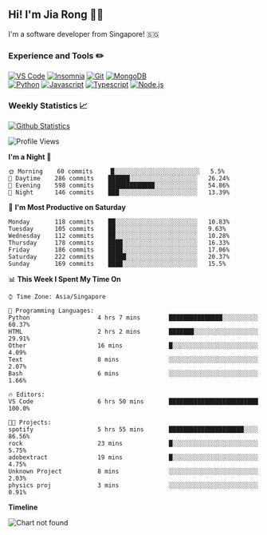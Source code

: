 ## Hi! I'm Jia Rong 👋🏻

I'm a software developer from Singapore! 🇸🇬

### Experience and Tools ✏️
[![VS Code](https://img.shields.io/badge/VS%20Code-007acc?style=for-the-badge&logo=visual-studio-code&logoColor=white)](https://code.visualstudio.com)
[![Insomnia](https://img.shields.io/badge/Insomina-5849be?style=for-the-badge&logo=insomnia&logoColor=white)](https://insomnia.rest/)
[![Git](https://img.shields.io/badge/Git-f05032?style=for-the-badge&logo=git&logoColor=white)](https://git-scm.com/)
[![MongoDB](https://img.shields.io/badge/MongoDB-47a248?style=for-the-badge&logo=mongodb&logoColor=white)](https://www.mongodb.com/)    
[![Python](https://img.shields.io/badge/Python-3776ab?style=for-the-badge&logo=python&logoColor=white)](https://www.python.org/)
[![Javascript](https://img.shields.io/badge/Javascript-f7df1e?style=for-the-badge&logo=javascript&logoColor=white)](https://developer.mozilla.org/en-US/docs/Web/JavaScript)
[![Typescript](https://img.shields.io/badge/Typescript-007acc?style=for-the-badge&logo=typescript&logoColor=white)](https://www.typescriptlang.org/)
[![Node.js](https://img.shields.io/badge/Node.js-339933?style=for-the-badge&logo=node.js&logoColor=white)](https://nodejs.org/en/)

### Weekly Statistics 📈
[![Github Statistics](https://github-readme-stats.vercel.app/api?username=fourjr&count_private=true)](https://github.com/anuraghazra/github-readme-stats)

<!--START_SECTION:waka-->
![Profile Views](http://img.shields.io/badge/Profile%20Views-0-blue)

**I'm a Night 🦉** 

```text
🌞 Morning    60 commits     █░░░░░░░░░░░░░░░░░░░░░░░░   5.5% 
🌆 Daytime    286 commits    ██████░░░░░░░░░░░░░░░░░░░   26.24% 
🌃 Evening    598 commits    █████████████░░░░░░░░░░░░   54.86% 
🌙 Night      146 commits    ███░░░░░░░░░░░░░░░░░░░░░░   13.39%

```
📅 **I'm Most Productive on Saturday** 

```text
Monday       118 commits    ██░░░░░░░░░░░░░░░░░░░░░░░   10.83% 
Tuesday      105 commits    ██░░░░░░░░░░░░░░░░░░░░░░░   9.63% 
Wednesday    112 commits    ██░░░░░░░░░░░░░░░░░░░░░░░   10.28% 
Thursday     178 commits    ████░░░░░░░░░░░░░░░░░░░░░   16.33% 
Friday       186 commits    ████░░░░░░░░░░░░░░░░░░░░░   17.06% 
Saturday     222 commits    █████░░░░░░░░░░░░░░░░░░░░   20.37% 
Sunday       169 commits    ████░░░░░░░░░░░░░░░░░░░░░   15.5%

```


📊 **This Week I Spent My Time On** 

```text
⌚︎ Time Zone: Asia/Singapore

💬 Programming Languages: 
Python                   4 hrs 7 mins        ███████████████░░░░░░░░░░   60.37% 
HTML                     2 hrs 2 mins        ███████░░░░░░░░░░░░░░░░░░   29.91% 
Other                    16 mins             █░░░░░░░░░░░░░░░░░░░░░░░░   4.09% 
Text                     8 mins              ░░░░░░░░░░░░░░░░░░░░░░░░░   2.07% 
Bash                     6 mins              ░░░░░░░░░░░░░░░░░░░░░░░░░   1.66%

🔥 Editors: 
VS Code                  6 hrs 50 mins       █████████████████████████   100.0%

🐱‍💻 Projects: 
spotify                  5 hrs 55 mins       █████████████████████░░░░   86.56% 
rock                     23 mins             █░░░░░░░░░░░░░░░░░░░░░░░░   5.75% 
adobextract              19 mins             █░░░░░░░░░░░░░░░░░░░░░░░░   4.75% 
Unknown Project          8 mins              ░░░░░░░░░░░░░░░░░░░░░░░░░   2.03% 
physics proj             3 mins              ░░░░░░░░░░░░░░░░░░░░░░░░░   0.91%

```

**Timeline**

![Chart not found](https://github.com/fourjr/fourjr/blob/master/charts/bar_graph.png) 


<!--END_SECTION:waka-->
